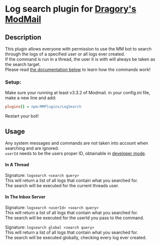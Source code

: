 # Log search plugin for [Dragory's ModMail](https://github.com/dragory/modmailbot)

## Description
This plugin allows everyone with permission to use the MM bot to search through the logs of a specified user or all logs ever created.  
If the command is run in a thread, the user it is with will always be taken as the search target.  
Please read [the documentation below](#usage) to learn how the commands work!  

### Setup:
Make sure your running at least v3.3.2 of Modmail.
in your config.ini file, make a new line and add:  
```ini
plugins[] = npm:MMPlugins/LogSearch
```
Restart your bot!

## Usage
Any system messages and commands are not taken into account when searching and are ignored.  
`userId` needs to be the users proper ID, obtainable in [developer mode](https://support.discord.com/hc/en-us/articles/206346498-Where-can-I-find-my-User-Server-Message-ID-).

#### In A Thread
Signature: `logsearch <search query>`  
This will return a list of all logs that contain what you searched for.  
The search will be executed for the current threads user.

#### In The Inbox Server
Signature: `logsearch <userId> <search query>`  
This will return a list of all logs that contain what you searched for.  
The search will be executed for the userId you pass to the command.  
  
Signature: `logsearch global <search query>`  
This will return a list of all logs that contain what you searched for.  
The search will be executed globally, checking every log ever created.
